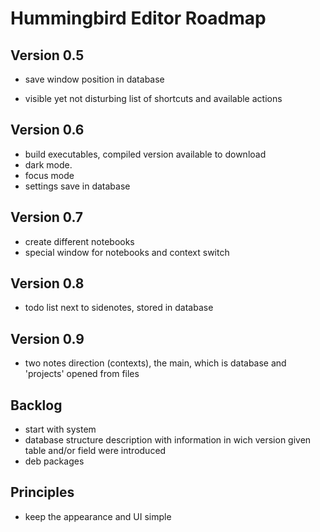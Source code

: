 # Hummingbird Editor Roadmap

## Version 0.5

+ save window position in database
- visible yet not disturbing list of shortcuts and available actions

## Version 0.6

- build executables, compiled version available to download
- dark mode. 
- focus mode
- settings save in database

## Version 0.7

- create different notebooks
- special window for notebooks and context switch

## Version 0.8

- todo list next to sidenotes, stored in database

## Version 0.9

- two notes direction (contexts), the main, which is database and 'projects' opened from files

## Backlog

- start with system
- database structure description with information in wich version given table and/or field were introduced
- deb packages

## Principles

- keep the appearance and UI simple